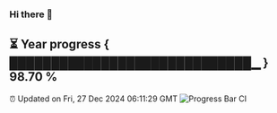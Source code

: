 ### Hi there 👋
⏳ Year progress { █████████████████████████████▁ } 98.70 %
---
⏰ Updated on Fri, 27 Dec 2024 06:11:29 GMT
![Progress Bar CI](https://github.com/Moyi321/Moyi321/workflows/Progress%20Bar%20CI/badge.svg)
